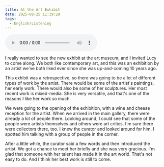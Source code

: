 ```yaml
---
title: At the Art Exhibit
date: 2025-08-25 11:39:29
tags:
  - English/Listening
---
```

<audio controls src="https://cx-onedrive.pages.dev/api/raw?path=/Polyglot/ESLPod/030-at-the-art-exhibit.mp3"></audio>

I really wanted to see the new exhibit at the art museum, and I invited Lucy to come along. We both like contemporary art, and this was an exhibition by an artist we've both liked ever since she was up-and-coming 10 years ago. 

This exhibit was a retrospective, so there was going to be a lot of different types of work by the artist. There would be some of the artist's paintings, her early work. There would also be some of her sculptures. Her most recent work is mixed-media. She is very versatile, and that's one of the reasons I like her work so much. 

We were going to the opening of the exhibition, with a wine and cheese reception for the artist. When we arrived in the main gallery, there were already a lot of people there. Looking around, I could see that some of the people were artists themselves and others were art critics. I'm sure there were collectors there, too. I knew the curator and looked around for him. I spotted him talking with a group of people in the corner. 

After a little while, the curator said a few words and then introduced the artist. We got a chance to meet her briefly and she was very gracious. I'm glad that someone with her talent has made it in the art world. That's not easy to do. And I think her best work is still to come.